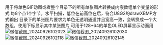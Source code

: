 用于将单色GIF动图或者整个目录下的所有单张图片转换成内嵌数组单个变量的形式
每8个点1个字节，水平扫描，低位在前高位在后，符合U8G2的drawXBMP方式输出
目录下的单张图片要求为单色无透明通道并且宽高一致，会转换成一个大数组，使用下标显示其中某张图片
可用于128*64的单色OLED屏幕显示动画用
![微信截图_20240926102023](https://github.com/user-attachments/assets/24b99656-95ee-4cc9-bf98-2412611e3b10)
![微信截图_20240926102030](https://github.com/user-attachments/assets/80f38d76-77f8-4bc2-a63a-c63a05658499)
![微信截图_20240926102118](https://github.com/user-attachments/assets/3dddc18e-0587-472a-a143-a6b8409a4b2c)
![微信截图_20240926102145](https://github.com/user-attachments/assets/42ea124b-7845-462e-85b0-94e3981a5dca)
